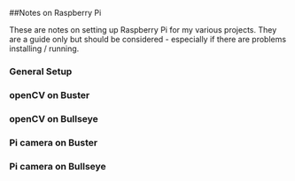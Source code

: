 ##Notes on Raspberry Pi

These are notes on setting up Raspberry Pi for my various projects.
They are a guide only but should be considered - especially if there are problems installing / running.

### General Setup


### openCV on Buster


### openCV on Bullseye


### Pi camera on Buster


### Pi camera on Bullseye


